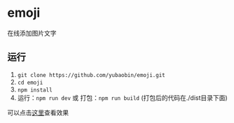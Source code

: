 # emoji
在线添加图片文字

## 运行
1. `git clone https://github.com/yubaobin/emoji.git`
2. `cd emoji`
3. `npm install`
4. 运行：`npm run dev` 或 打包：`npm run build` (打包后的代码在./dist目录下面)
  
可以点击[这里](https://yubaobin.github.io/ex_emoji/)查看效果
